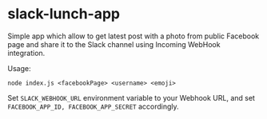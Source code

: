 # slack-lunch-app

Simple app which allow to get latest post with a photo from public Facebook page and share it to the Slack channel using Incoming WebHook integration.

Usage:

`node index.js <facebookPage> <username> <emoji>`

Set `SLACK_WEBHOOK_URL` environment variable to your Webhook URL, and set `FACEBOOK_APP_ID, FACEBOOK_APP_SECRET` accordingly.

